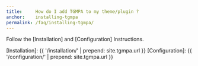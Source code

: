 ```yaml
---
title:     How do I add TGMPA to my theme/plugin ?
anchor:    installing-tgmpa
permalink: /faq/installing-tgmpa/
---
```


Follow the [Installation] and [Configuration] Instructions.


[Installation]: {{ '/installation/' | prepend: site.tgmpa.url }}
[Configuration]: {{ '/configuration/' | prepend: site.tgmpa.url }}